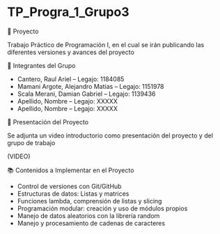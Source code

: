 # TP_Progra_1_Grupo3

📝 Proyecto

Trabajo Práctico de Programación I, en el cual se irán publicando las diferentes versiones y avances del proyecto


👥 Integrantes del Grupo

- Cantero, Raul Ariel – Legajo: 1184085
- Mamani Argote, Alejandro Matias  – Legajo: 1151978
- Scala Merani, Damian Gabriel – Legajo: 1139436
- Apellido, Nombre – Legajo: XXXXX
- Apellido, Nombre – Legajo: XXXXX

🎥 Presentación del Proyecto

Se adjunta un video introductorio como presentación del proyecto y del grupo de trabajo

(VIDEO)

📚 Contenidos a Implementar en el Proyecto

- Control de versiones con Git/GitHub
- Estructuras de datos: Listas y matrices
- Funciones lambda, comprensión de listas y slicing
- Programación modular: creación y uso de módulos propios
- Manejo de datos aleatorios con la librería random
- Manejo y procesamiento de cadenas de caracteres


